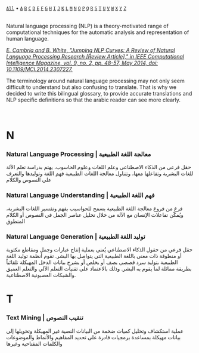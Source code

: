 
[`All`](#natural-language-processing-the-arabic-glossary) • [`A`](#a) [`B`](#b) [`C`](#c) [`D`](#d) [`E`](#e) [`F`](#f) [`G`](#g) [`H`](#h) [`I`](#i) [`J`](#j) [`K`](#k) [`L`](#l) [`M`](#m) [`N`](#n) [`O`](#o) [`P`](#p) [`Q`](#q) [`R`](#r) [`S`](#s) [`T`](#t) [`U`](#u) [`V`](#v) [`W`](#w) [`X`](#x) [`Y`](#y) [`Z`](#z) 

<br />
Natural language processing (NLP) is a theory-motivated range of computational techniques for the automatic analysis and representation of human language. 

[_E. Cambria and B. White, "Jumping NLP Curves: A Review of Natural Language Processing Research [Review Article]," in IEEE Computational Intelligence Magazine, vol. 9, no. 2, pp. 48-57, May 2014, doi: 10.1109/MCI.2014.2307227._](https://ieeexplore.ieee.org/abstract/document/6786458)

The terminology around natural language processing may not only seem difficult to understand but also confusing to translate. That is why we decided to write this bilingual glossary, to provide accurate translations and NLP specific definitions so that the arabic reader can see more clearly.

<br />

# N
### Natural Language Processing | معالجة اللغة الطبيعية
حقل فرعي من الذكاء الاصطناعي وعلم اللغات وعلوم الحاسوب، يهتم بدراسة تعلم الآلة للغات البشرية وتفاعلها معها، وتتناول معالجة اللغات الطبيعية فهم اللغة وتوليدها والتعرف على النصوص والكلام


### Natural Language Understanding | فهم اللغة الطبيعية
فرع من فروع معالجة اللغة الطبيعية يسمح للحواسيب بفهم وتفسير اللغات البشرية، ويُمكّن تفاعلات الإنسان مع الآلة من خلال تحليل عناصر الجمل في النصوص أو الكلام المنطوق

### Natural Language Generation | توليد اللغة الطبيعية
حقل فرعي من حقول الذكاء الاصطناعي يُعنى بعملية إنتاج عبارات وجمل ومقاطع مكتوبة أو منطوقة ذات معنى باللغة الطبيعية التي يتواصل بها البشر. تقوم أنظمة توليد اللغة الطبيعية بتوليد سرد قصصي يصف أو يخلص أو يشرح بيانات الدخل المهيكلة تلقائياً بطريقة مماثلة لما يقوم به البشر. وذلك بالاعتماد على تقنيات التعلم الآلي والتعلم العميق والشبكات العصبونية الاصطناعية.

# T
### Text Mining | تنقيب النصوص
 عملية استكشاف وتحليل كميات ضخمة من البيانات النصية غير المهيكلة وتحويلها إلى بيانات مهيكلة بمساعدة برمجيات قادرة على تحديد المفاهيم والأنماط والموضوعات والكلمات المفتاحية وغيرها


